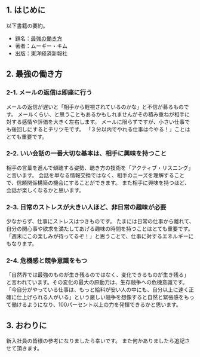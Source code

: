 ## 1. はじめに
以下書籍の要約。

- 題名：[最強の働き方](https://www.amazon.co.jp/%E6%9C%80%E5%BC%B7%E3%81%AE%E5%83%8D%E3%81%8D%E6%96%B9-%E4%B8%96%E7%95%8C%E4%B8%AD%E3%81%AE%E4%B8%8A%E5%8F%B8%E3%81%AB%E6%80%92%E3%82%89%E3%82%8C%E3%80%81%E5%87%84%E3%81%99%E3%81%8E%E3%82%8B%E9%83%A8%E4%B8%8B%E3%83%BB%E5%90%8C%E5%83%9A%E3%81%AB%E5%AD%A6%E3%82%93%E3%81%A077%E3%81%AE%E6%95%99%E8%A8%93-%E3%83%A0%E3%83%BC%E3%82%AE%E3%83%BC%E3%83%BB%E3%82%AD%E3%83%A0/dp/4492045937/)
- 著者：ムーギー・キム
- 出版：東洋経済新報社

## 2. 最強の働き方
### 2-1. メールの返信は即座に行う
メールの返信が遅いと「相手から軽視されているのかな」と不信が募るものです。
メールくらい、と思うこともあるかもしれませんがその積み重ねが相手に対する感情や評価を大きく左右します。
メールに限らずですが、小さい仕事でも後回しにするとチリツモです。
「３分以内でやれる仕事は今やる！」ことはとても重要です。


### 2-2. いい会話の一番大切な基本は、相手に興味を持つこと
相手の言葉を進んで傾聴する姿勢、聴き方の技術を「アクティブ・リスニング」と言います。
会話を単なる情報交換ではなく、相手のニーズを理解することで、信頼関係構築の機会にすることができます。
また相手に興味を持つほど、会話が楽しくなるかと思います。


### 2-3. 日常のストレスが大きい人ほど、非日常の趣味が必要
少なからず、仕事にストレスはつきものです。
たまには日常の仕事から離れて、自分の関心事や欲求を満たしてあげる趣味の時間を持つことはとても重要です。
「週末にこの楽しみが待ってるぞ！」と思うことで、仕事に対するエネルギーにもなります。


### 2-4. 危機感と競争意識をもつ
「自然界では最強のものが生き残るのではなく、変化できるものが生き残る」
と言われています。その変化の最大の原動力は、生存競争への危機意識です。
「今自分がやっている仕事は、もっと給料が安い人の中にも、自分以上に速く正確に仕上げられる人がいる」という厳しい競争を想像すると自然と緊張感をもって働けるようになり、100パーセント以上の力を発揮できるかと思います。


## 3. おわりに
新入社員の皆様の参考になりましたら幸いです。
また何かありましたら追記させて頂きます。

